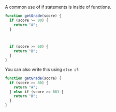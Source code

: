 A common use of if statements is inside of functions.

```js
function getGrade(score) {
  if (score >= 80) {
    return "A";
  }             


  
  if (score >= 60) {
    return "B";
  }
}
```

You can also write this using `else if`:

```js
function getGrade(score) {
  if (score >= 80) {
    return "A";
  } else if (score >= 60) {
    return "B";
  }
}
```
